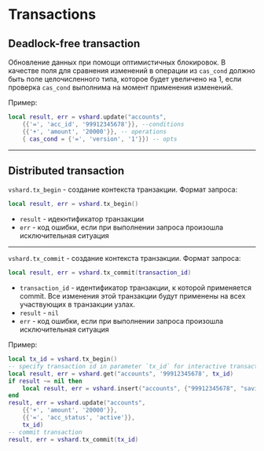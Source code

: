 # Transactions

## Deadlock-free transaction
Обновление данных при помощи оптимистичных блокировок. В качестве поля для сравнения изменений в операции из `cas_cond`
должно быть поле целочисленного типа, которое будет увеличено на 1, если проверка `cas_cond` выполнима на момент 
применения изменений.
  
Пример:
```lua
local result, err = vshard.update("accounts",
    {{'=', 'acc_id', '99912345678'}}, --conditions
    {{'+', 'amount', '20000'}}, -- operations
    { cas_cond = {'=', 'version', '1'}}) -- opts
```
---

## Distributed transaction
`vshard.tx_begin` - создание контекста транзакции.
Формат запроса:
```lua
local result, err = vshard.tx_begin() 
```

* `result` - идекнтификатор транзакции
* `err` - код ошибки, если при выполнении запроса произошла исключительная ситуация

---
`vshard.tx_commit` - создание контекста транзакции.
Формат запроса:
```lua
local result, err = vshard.tx_commit(transaction_id) 
```

* `transaction_id` - идентификатор транзакции, к которой применяется commit. Все изменения этой транзакции
будут применены на всех участвующих в транзакции узлах.
* `result` - `nil`
* `err` - код ошибки, если при выполнении запроса произошла исключительная ситуация

Пример:
```lua
local tx_id = vshard.tx_begin()
-- specify transaction id in parameter `tx_id` for interactive transaction
local result, err = vshard.get("accounts", '99912345678', tx_id)
if result ~= nil then
    local result, err = vshard.insert("accounts", {"99912345678", "saving", "50000"}, tx_id)
end
result, err = vshard.update("accounts",
    {{'+', 'amount', '20000'}},
    {{'=', 'acc_status', 'active'}},
    tx_id)
-- commit transaction 
result, err = vshard.tx_commit(tx_id)
```
